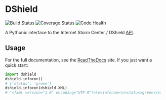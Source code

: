 DShield
=======

[![Build Status](https://travis-ci.org/rshipp/python-dshield.svg)][travis]
[![Coverage Status](https://coveralls.io/repos/rshipp/python-dshield/badge.png)][coveralls]
[![Code Health](https://landscape.io/github/rshipp/python-dshield/master/landscape.png)][landscape]

A Pythonic interface to the Internet Storm Center / DShield [API][api].

## Usage

For the full documentation, see the [ReadTheDocs][docs] site. If you just
want a quick start:

```python
import dshield
dshield.infocon()
# {'status': 'green'}
dshield.infocon(dshield.XML)
# '<?xml version="1.0" encoding="UTF-8"?>\n<infocon>\n<status>green</status>\n</infocon>'
```

[api]: https://dshield.org/api/
[travis]: https://travis-ci.org/rshipp/python-dshield
[coveralls]: https://coveralls.io/r/rshipp/python-dshield
[landscape]: https://landscape.io/github/rshipp/python-dshield/master
[docs]: http://dshield.readthedocs.org/en/latest/
